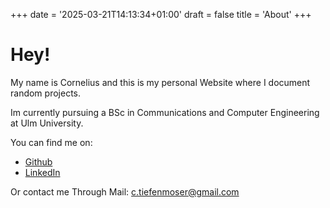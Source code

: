 +++
date = '2025-03-21T14:13:34+01:00'
draft = false
title = 'About'
+++
# Hey!
My name is Cornelius and this is my personal Website where I document random projects.

Im currently pursuing a BSc in Communications and Computer Engineering at Ulm University.

You can find me on:
- [Github](https://github.com/tiefenmoser)
- [LinkedIn](https://www.linkedin.com/in/cornelius-tiefenmoser-0b509b303/)


Or contact me Through Mail:
[c.tiefenmoser@gmail.com](c.tiefenmoser@gmail.com)